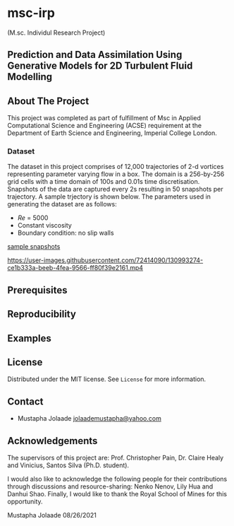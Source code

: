 # msc-irp 
(M.sc. Individul Research Project)

## Prediction and Data Assimilation Using Generative Models for 2D Turbulent Fluid Modelling


## About The Project

This project was completed as part of fulfillment of Msc in Applied Computational Science and Engineering (ACSE) requirement at the Department of Earth Science and Engineering, Imperial College London. 

### Dataset 
The dataset in this project comprises of 12,000 trajectories of 2-d vortices representing parameter varying flow in a box. The domain is a 256-by-256 grid cells with a time domain of 100s and 0.01s time discretisation. Snapshots of the data are captured every 2s resulting in 50 snapshots per trajectory. A sample trjectory is shown below. The parameters used in generating the dataset are as follows:
 - _Re_ = 5000
 - Constant viscosity
 - Boundary condition: no slip walls

[sample snapshots](images/vort_snapshot.jpg)


https://user-images.githubusercontent.com/72414090/130993274-ce1b333a-beeb-4fea-9566-ff80f39e2161.mp4


## Prerequisites

## Reproducibility

## Examples


## License
Distributed under the MIT license. See `License` for more information.

## Contact
- Mustapha Jolaade jolaademustapha@yahoo.com

## Acknowledgements

The supervisors of this project are: Prof. Christopher Pain, Dr. Claire Healy and Vinicius, Santos Silva (Ph.D. student).

I would also like to acknowledge the following people for their contributions through discussions and resource-sharing: Nenko Nenov, Lily Hua and Danhui Shao. 
Finally, I would like to thank the Royal School of Mines for this opportunity. 

Mustapha Jolaade
08/26/2021
